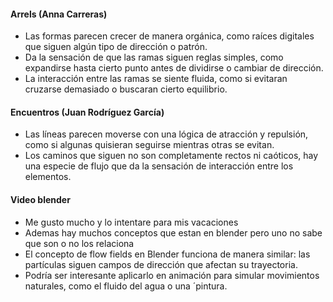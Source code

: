 #### Arrels (Anna Carreras)
- Las formas parecen crecer de manera orgánica, como raíces digitales que siguen algún tipo de dirección o patrón.
- Da la sensación de que las ramas siguen reglas simples, como expandirse hasta cierto punto antes de dividirse o cambiar de dirección.
- La interacción entre las ramas se siente fluida, como si evitaran cruzarse demasiado o buscaran cierto equilibrio.
#### Encuentros (Juan Rodríguez García)
- Las líneas parecen moverse con una lógica de atracción y repulsión, como si algunas quisieran seguirse mientras otras se evitan.
- Los caminos que siguen no son completamente rectos ni caóticos, hay una especie de flujo que da la sensación de interacción entre los elementos.
#### Video blender
- Me gusto mucho y lo intentare para mis vacaciones
- Ademas hay muchos conceptos que estan en blender pero uno no sabe que son o no los relaciona
- El concepto de flow fields en Blender funciona de manera similar: las partículas siguen campos de dirección que afectan su trayectoria.
- Podría ser interesante aplicarlo en animación para simular movimientos naturales, como el fluido del agua o una ´pintura.
  
  

